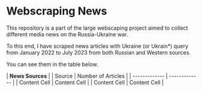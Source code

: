 # Webscraping News

This repository is a part of the large webscaping project aimed to collect different media news on the Russia-Ukraine war. 

To this end, I have scraped news articles with Ukraine (or Ukrain*) query from January 2022 to July 2023 from both Russian and Western sources. 

You can see them in the table below.

| **News Sources** |
| Source        | Number of Articles |
| ------------- | ------------- |
| Content Cell  | Content Cell  |
| Content Cell  | Content Cell  |
